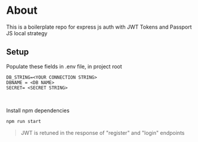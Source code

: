 # About
This is a boilerplate repo for express js auth with JWT Tokens and Passport JS local strategy

## Setup
Populate these fields in .env file, in project root

```env
DB_STRING=<YOUR CONNECTION STRING>
DBNAME = <DB NAME>
SECRET= <SECRET STRING>
```

<br>

Install npm dependencies
```jsx
npm run start
```

> JWT is retuned in the response of "register" and "login" endpoints